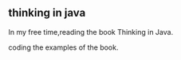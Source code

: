 ## thinking in java
In my free time,reading the book Thinking in Java.

coding the examples of the book.


